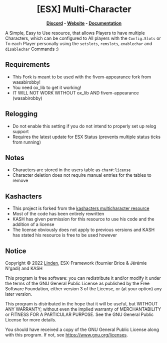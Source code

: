 <h1 align='center'>[ESX] Multi-Character</a></h1><p align='center'><b><a href='https://discord.esx-framework.org/'>Discord</a> - <a href='https://esx-framework.org/'>Website</a> - <a href='https://docs.esx-framework.org/legacy/installation'>Documentation</a></b></h5>

A Simple, Easy to Use resource, that allows Players to have multiple Characters, which can be configured to All players with the `Config.Slots` or To each Player personally using the `setslots`, `remslots`, `enablechar` and `disablechar` Commands :)

## Requirements
- This Fork is meant to be used with the fivem-appearance fork from wasabirobby!
- You need ox_lib to get it working!
- IT WILL NOT WORK WITHOUT ox_lib AND fivem-appearance (wasabirobby)

## Relogging
- Do not enable this setting if you do not intend to properly set up relog support
- Requires the latest update for ESX Status (prevents multiple status ticks from running)

## Notes
- Characters are stored in the users table as `char#:license`
- Character deletion does not require manual entries for the tables to remove

## Kashacters
- This project is forked from the [kashacters multicharacter resource](https://github.com/FiveEYZ/esx_kashacter)
- Most of the code has been entirely rewritten
- KASH has given permission for this resource to use his code and the addition of a license
- The license obviously does not apply to previous versions and KASH has stated his resource is free to be used however

## Notice
Copyright © 2022 [Linden](https://github.com/thelindat/), ESX-Framework (fournier Brice & Jérémie N'gadi) and KASH

This program is free software: you can redistribute it and/or modify
it under the terms of the GNU General Public License as published by
the Free Software Foundation, either version 3 of the License, or
(at your option) any later version.

This program is distributed in the hope that it will be useful,
but WITHOUT ANY WARRANTY; without even the implied warranty of
MERCHANTABILITY or FITNESS FOR A PARTICULAR PURPOSE.  See the
GNU General Public License for more details.

You should have received a copy of the GNU General Public License
along with this program.  If not, see <https://www.gnu.org/licenses>.
